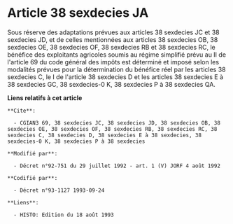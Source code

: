# Article 38 sexdecies JA

Sous réserve des adaptations prévues aux articles 38 sexdecies JC et 38 sexdecies JD, et  de celles mentionnées aux articles
38 sexdecies OB, 38 sexdecies OE, 38 sexdecies OF, 38 sexdecies RB et 38 sexdecies RC, le bénéfice des exploitants agricoles
soumis au régime simplifié prévu au II de l'article 69 du code général des impôts est déterminé et imposé selon les modalités
prévues pour la détermination du bénéfice réel par les articles 38 sexdecies C, le I de l'article 38 sexdecies D et les
articles 38 sexdecies E à 38 sexdecies GC, 38 sexdecies-0 K, 38 sexdecies P à 38 sexdecies QA.

**Liens relatifs à cet article**

	**Cite**:

	  - CGIAN3 69, 38 sexdecies JC, 38 sexdecies JD, 38 sexdecies OB, 38 sexdecies OE, 38 sexdecies OF, 38 sexdecies RB, 38 sexdecies RC, 38 sexdecies C, 38 sexdecies D, 38 sexdecies E à 38 sexdecies, 38 sexdecies-0 K, 38 sexdecies P à 38 sexdecies

	**Modifié par**:

	  - Décret n°92-751 du 29 juillet 1992 - art. 1 (V) JORF 4 août 1992

	**Codifié par**:

	  - Décret n°93-1127 1993-09-24

	**Liens**:

	  - HISTO: Edition du 18 août 1993
